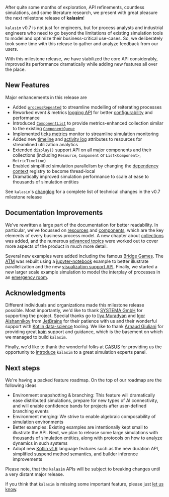 [comment]: <> (## Kalasim v0.7)

After quite some months of exploration, API refinements, countless simulations, and some literature research, we present with great pleasure the next milestone release of **kalasim**!

`kalasim` v0.7 is not just for engineers, but for process analysts and industrial engineers who need to go beyond the limitations of existing simulation tools to model and optimize their business-critical use-cases. So, we deliberately took some time with this release to gather and analyze feedback from our users.

With this milestone release, we have stabilized the core API considerably, improved its performance dramatically while adding new features all over the place.


## New Features

Major enhancements in this release are

* Added [`processRepeated`](../component.md#2-extend-repeatedprocess) to streamline modelling of reiterating processes
* Reworked event & metrics [logging API](../events.md) for better [configurability](../advanced.md#continuous-simulation) and performance
* Introduced [`ComponentList`](../collections.md#list) to provide metrics-enhanced collection similar to the existing [`ComponentQueue`](../collections.md#queue)
* Implemented [ticks metrics](../advanced.md#operational-control) monitor to streamline simulation monitoring
* Added new [timeline](https://www.kalasim.org/resource/#timeline) and [activity log](https://www.kalasim.org/resource/#activity-log)  attributes to resources for streamlined utilization analytics
* Extended `display()` support API on all major components and their collections (including `Resource`, `Component` or `List<Component>`, `MetricTimeline`)
* Enabled simplified simulation parallelism by changing the [dependency context](../basics.md#dependency-injection) registry to become thread-local
* Dramatically improved simulation performance to scale at ease to thousands of simulation entities

See `kalasim`'s [changlog](../changes.md) for a complete list of technical changes in the v0.7 milestone release

## Documentation Improvements

We've rewritten a large part of the documentation for better readability. In particular, we've focussed on [resources](../resource.md) and [components](../component.md), which are the key elements of every business process model.  A new chapter about [collections](../collections.md) was added, and the numerous [advanced topics](../advanced.md) were worked out to cover more aspects of the product in much more detail.

Several new examples were added including the famous [Bridge Games](../examples/bridge_game.md). The [ATM](../examples/atm_queue.md) was rebuilt using a [jupyter-notebook](https://github.com/Kotlin/kotlin-jupyter) example to better illustrate parallelization and the new [visualization support API](../visualization.md). Finally, we started a new larger scale example simulation to model the interplay of processes in an [emergency room](../examples/emergency_room.md).


## Acknowledgments

Different individuals and organizations made this milestone release possible. Most importantly, we'd like to thank [SYSTEMA GmbH](https://www.systema.com/) for supporting the project. Special thanks go to [Ilya Muradyan](https://github.com/ileasile) and [Igor Alshannikov](https://github.com/alshan) from [JetBrains](https://www.jetbrains.com/) for their patience with us and their wonderful support with [Kotlin data-science](https://kotlinlang.org/docs/data-science-overview.html) tooling. We like to thank [Arnaud Giuliani](https://github.com/arnaudgiuliani) for providing great [koin](https://github.com/InsertKoinIO/koin) support and guidance, which is the basement on which we managed to build `kalasim`.

Finally, we'd like to thank the wonderful folks at [CASUS](https://www.casus.science/) for providing us the opportunity to [introduce](https://github.com/holgerbrandl/kalasim/blob/master/docs/presentations/CASUS_Seminar_20211102_Data_Science_Automation_and_Modelling_with_Kotlin_by_Holger_Brandl.pdf) `kalasim` to a great simulation experts panel.


## Next steps

We're having a packed feature roadmap. On the top of our roadmap are the following ideas

* Environment snapshotting & branching: This feature will dramatically ease distributed simulations, prepare for new types of AI connectivity, and will enable confidence bands for projects after user-defined branching events
* Environment merging: We strive to enable algebraic composability of simulation environments
* Better examples: Existing examples are intentionally kept small to illustrate the API. Next, we plan to release some large simulations with thousands of simulation entities, along with protocols on how to analyze dynamics in such systems
* Adopt new [Kotlin v1.6](https://blog.jetbrains.com/kotlin/2021/11/kotlin-1-6-0-is-released/) language features such as the new duration API, simplified suspend method semantics, and builder inference improvements

Please note, that the `kalasim` APIs will be subject to breaking changes until a very distant major release.

If you think that `kalasim` is missing some important feature, please just [let us know](https://github.com/holgerbrandl/kalasim/issues).
